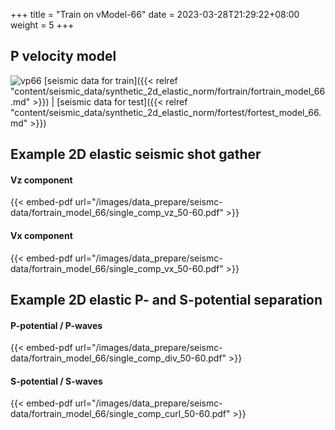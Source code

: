 +++
title = "Train on vModel-66"
date =  2023-03-28T21:29:22+08:00
weight = 5
+++

## P velocity model

![vp66](/images/data_prepare/velocity-model/vp_66.svg?width=40pc) 
[seismic data for train]({{< relref "content/seismic_data/synthetic_2d_elastic_norm/fortrain/fortrain_model_66.md" >}}) | 
[seismic data for test]({{< relref "content/seismic_data/synthetic_2d_elastic_norm/fortest/fortest_model_66.md" >}})
## Example 2D elastic seismic shot gather

#### Vz component 
{{< embed-pdf url="/images/data_prepare/seismc-data/fortrain_model_66/single_comp_vz_50-60.pdf" >}}

#### Vx component 
{{< embed-pdf url="/images/data_prepare/seismc-data/fortrain_model_66/single_comp_vx_50-60.pdf" >}}

## Example 2D elastic P- and S-potential separation


#### P-potential / P-waves 
{{< embed-pdf url="/images/data_prepare/seismc-data/fortrain_model_66/single_comp_div_50-60.pdf" >}}


#### S-potential / S-waves 
{{< embed-pdf url="/images/data_prepare/seismc-data/fortrain_model_66/single_comp_curl_50-60.pdf" >}}



